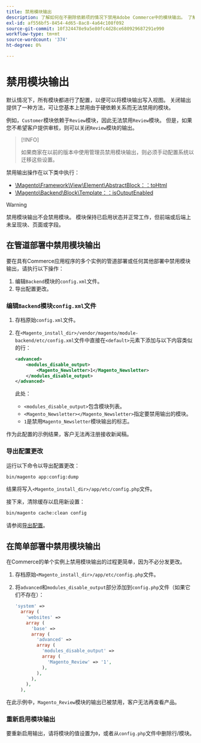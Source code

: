 ```yaml
---
title: 禁用模块输出
description: 了解如何在不删除依赖项的情况下禁用Adobe Commerce中的模块输出。 了解配置步骤和用例。
exl-id: af556bf5-8454-4d65-8ac8-4a64c108f092
source-git-commit: 10f324478e9a5e80fc4d28ce680929687291e990
workflow-type: tm+mt
source-wordcount: '374'
ht-degree: 0%

---
```


# 禁用模块输出

默认情况下，所有模块都进行了配置，以便可以将模块输出写入视图。 关闭输出提供了一种方法，可让您基本上禁用由于硬依赖关系而无法禁用的模块。

例如，`Customer`模块依赖于`Review`模块，因此无法禁用`Review`模块。 但是，如果您不希望客户提供审核，则可以关闭`Review`模块的输出。

>[!INFO]
>
>如果商家在以前的版本中使用管理员禁用模块输出，则必须手动配置系统以迁移这些设置。

禁用输出操作在以下类中执行：

- [\Magento\Framework\View\Element\AbstractBlock：：toHtml](https://github.com/magento/magento2/blob/36097739bbb0b8939ad9a2a0dadee64318153dca/lib/internal/Magento/Framework/View/Element/AbstractBlock.php#L651)
- [\Magento\Backend\Block\Template：：isOutputEnabled](https://github.com/magento/magento2/blob/0c786907ffe03d0e2990612eec16ee58b00379c5/app/code/Magento/Backend/Block/Template.php#L96)

>[!WARNING]
>
>禁用模块输出不会禁用模块。 模块保持已启用状态并正常工作，但前端或后端上未呈现块、页面或字段。

## 在管道部署中禁用模块输出

要在具有Commerce应用程序的多个实例的管道部署或任何其他部署中禁用模块输出，请执行以下操作：

1. 编辑`Backend`模块的`config.xml`文件。
1. 导出配置更改。

### 编辑`Backend`模块`config.xml`文件

1. 存档原始`config.xml`文件。
1. 在`<Magento_install_dir>/vendor/magento/module-backend/etc/config.xml`文件中直接在`<default>`元素下添加与以下内容类似的行：

   ```xml
   <advanced>
       <modules_disable_output>
           <Magento_Newsletter>1</Magento_Newsletter>
       </modules_disable_output>
   </advanced>
   ```

   此处：

   - `<modules_disable_output>`包含模块列表。
   - `<Magento_Newsletter></Magento_Newsletter>`指定要禁用输出的模块。
   - `1`是禁用`Magento_Newsletter`模块输出的标志。

作为此配置的示例结果，客户无法再注册接收新闻稿。

### 导出配置更改

运行以下命令以导出配置更改：

```bash
bin/magento app:config:dump
```

结果将写入`<Magento_install_dir>/app/etc/config.php`文件。

接下来，清除缓存以启用新设置：

```bash
bin/magento cache:clean config
```

请参阅[导出配置](../cli/export-configuration.md)。

## 在简单部署中禁用模块输出

在Commerce的单个实例上禁用模块输出的过程更简单，因为不必分发更改。

1. 存档原始`<Magento_install_dir>/app/etc/config.php`文件。
1. 将`advanced`和`modules_disable_output`部分添加到`config.php`文件（如果它们不存在）：

   ```php
   'system' =>
     array (
       'websites' =>
       array (
         'base' =>
         array (
           'advanced' =>
           array (
             'modules_disable_output' =>
             array (
               'Magento_Review' => '1',
             ),
           ),
         ),
       ),
     ),
   ```

在此示例中，`Magento_Review`模块的输出已被禁用，客户无法再查看产品。

### 重新启用模块输出

要重新启用输出，请将模块的值设置为`0`，或者从`config.php`文件中删除行/模块。
